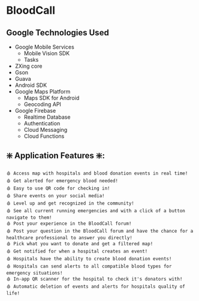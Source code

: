 # BloodCall

## Google Technologies Used
- Google Mobile Services
    - Mobile Vision SDK
    - Tasks
- ZXing core
- Gson
- Guava
- Android SDK
- Google Maps Platform
    - Maps SDK for Android
    - Geocoding API
- Google Firebase
    - Realtime Database
    - Authentication
    - Cloud Messaging
    - Cloud Functions



## ❇️ Application Features ❇️:
    🩸 Access map with hospitals and blood donation events in real time!
    🩸 Get alerted for emergency blood needed!
    🩸 Easy to use QR code for checking in!
    🩸 Share events on your social media!
    🩸 Level up and get recognized in the community!
    🩸 See all current running emergencies and with a click of a button navigate to them!
    🩸 Post your experience in the BloodCall forum!
    🩸 Post your question in the BloodCall forum and have the chance for a healthcare professional to answer you directly!
    🩸 Pick what you want to donate and get a filtered map!
    🩸 Get notified for when a hospital creates an event!
    🩸 Hospitals have the ability to create blood donation events!
    🩸 Hospitals can send alerts to all compatible blood types for emergency situations!
    🩸 In-app QR scanner for the hospital to check it's donators with!
    🩸 Automatic deletion of events and alerts for hospitals quality of life!
  
